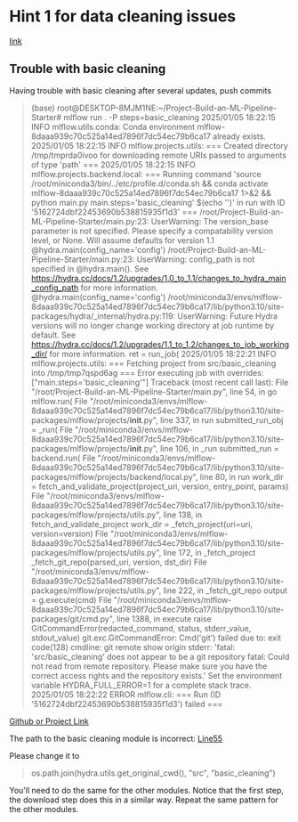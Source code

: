 # Hint 1 for data cleaning issues 
[link](https://knowledge.udacity.com/questions/1059727)

## Trouble with basic cleaning
    
Having trouble with basic cleaning after several updates, push commits

> (‌base) root@DESKTOP-8MJM1NE:~/Project-Build-an-ML-Pipeline-Starter# mlflow run . -P steps=basic_cleaning
> 2025/01/05 18:22:15 INFO mlflow.utils.conda: Conda environment mlflow-8daaa939c70c525a14ed7896f7dc54ec79b6ca17 already exists.
> 2025/01/05 18:22:15 INFO mlflow.projects.utils: === Created directory /tmp/tmprda0ivoo for downloading remote URIs passed to arguments of type 'path' ===
> 2025/01/05 18:22:15 INFO mlflow.projects.backend.local: === Running command 'source /root/miniconda3/bin/../etc/profile.d/conda.sh && conda activate mlflow-8daaa939c70c525a14ed7896f7dc54ec79b6ca17 1>&2 && python main.py main.steps=\'basic_cleaning\' $(echo '')' in run with ID '5162724dbf22453690b538815935f1d3' === 
> /root/Project-Build-an-ML-Pipeline-Starter/main.py:23: UserWarning: 
> The version_base parameter is not specified.
> Please specify a compatability version level, or None.
> Will assume defaults for version 1.1
>   @hydra.main(config_name='config')
> /root/Project-Build-an-ML-Pipeline-Starter/main.py:23: UserWarning: 
> config_path is not specified in @hydra.main().
> See https://hydra.cc/docs/1.2/upgrades/1.0_to_1.1/changes_to_hydra_main_config_path for more information.
>   @hydra.main(config_name='config')
> /root/miniconda3/envs/mlflow-8daaa939c70c525a14ed7896f7dc54ec79b6ca17/lib/python3.10/site-packages/hydra/_internal/hydra.py:119: UserWarning: Future Hydra versions will no longer change working directory at job runtime by default.
> See https://hydra.cc/docs/1.2/upgrades/1.1_to_1.2/changes_to_job_working_dir/ for more information.
>   ret = run_job(
> 2025/01/05 18:22:21 INFO mlflow.projects.utils: === Fetching project from src/basic_cleaning into /tmp/tmp7qspd6ag ===
> Error executing job with overrides: ["main.steps='basic_cleaning'"]
> Traceback (most recent call last):
>   File "/root/Project-Build-an-ML-Pipeline-Starter/main.py", line 54, in go
>     mlflow.run(
>   File "/root/miniconda3/envs/mlflow-8daaa939c70c525a14ed7896f7dc54ec79b6ca17/lib/python3.10/site-packages/mlflow/projects/__init__.py", line 337, in run
>     submitted_run_obj = _run(
>   File "/root/miniconda3/envs/mlflow-8daaa939c70c525a14ed7896f7dc54ec79b6ca17/lib/python3.10/site-packages/mlflow/projects/__init__.py", line 106, in _run
>     submitted_run = backend.run(
>   File "/root/miniconda3/envs/mlflow-8daaa939c70c525a14ed7896f7dc54ec79b6ca17/lib/python3.10/site-packages/mlflow/projects/backend/local.py", line 80, in run
>     work_dir = fetch_and_validate_project(project_uri, version, entry_point, params)
>   File "/root/miniconda3/envs/mlflow-8daaa939c70c525a14ed7896f7dc54ec79b6ca17/lib/python3.10/site-packages/mlflow/projects/utils.py", line 138, in fetch_and_validate_project
>     work_dir = _fetch_project(uri=uri, version=version)
>   File "/root/miniconda3/envs/mlflow-8daaa939c70c525a14ed7896f7dc54ec79b6ca17/lib/python3.10/site-packages/mlflow/projects/utils.py", line 172, in _fetch_project
>     _fetch_git_repo(parsed_uri, version, dst_dir)
>   File "/root/miniconda3/envs/mlflow-8daaa939c70c525a14ed7896f7dc54ec79b6ca17/lib/python3.10/site-packages/mlflow/projects/utils.py", line 222, in _fetch_git_repo
>     output = g.execute(cmd)
>   File "/root/miniconda3/envs/mlflow-8daaa939c70c525a14ed7896f7dc54ec79b6ca17/lib/python3.10/site-packages/git/cmd.py", line 1388, in execute
>     raise GitCommandError(redacted_command, status, stderr_value, stdout_value)
> git.exc.GitCommandError: Cmd('git') failed due to: exit code(128)
>   cmdline: git remote show origin
>   stderr: 'fatal: 'src/basic_cleaning' does not appear to be a git repository
> fatal: Could not read from remote repository.
> Please make sure you have the correct access rights
> and the repository exists.'
> Set the environment variable HYDRA_FULL_ERROR=1 for a complete stack trace.
> 2025/01/05 18:22:22 ERROR mlflow.cli: === Run (ID '5162724dbf22453690b538815935f1d3') failed ===

[Github or Project Link](https://github.com/etrev17/Project-Build-an-ML-Pipeline-Starter)


The path to the basic cleaning module is incorrect: [Line55](https://github.com/etrev17/Project-Build-an-ML-Pipeline-Starter/blob/main/main.py#L55)


Please change it to

> os.path.join(hydra.utils.get_original_cwd(), "src", "basic_cleaning")

You'll need to do the same for the other modules. Notice that the first step, the download step does this in a similar way. Repeat the same pattern for the other modules.